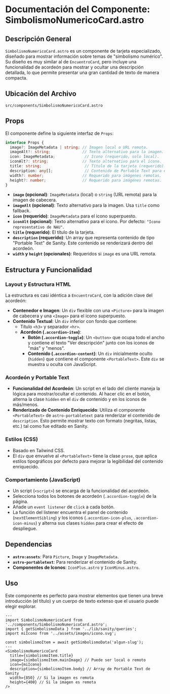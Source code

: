 
# Documentación del Componente: SimbolismoNumericoCard.astro

## Descripción General

`SimbolismoNumericoCard.astro` es un componente de tarjeta especializado, diseñado para mostrar información sobre temas de "simbolismo numérico". Su diseño es muy similar al de `EncuentroCard`, pero incluye una funcionalidad de acordeón para mostrar y ocultar una descripción detallada, lo que permite presentar una gran cantidad de texto de manera compacta.

## Ubicación del Archivo

`src/components/SimbolismoNumericoCard.astro`

## Props

El componente define la siguiente interfaz de `Props`:

```typescript
interface Props {
  image?: ImageMetadata | string; // Imagen local o URL remota.
  imageAlt?: string;              // Texto alternativo para la imagen.
  icon: ImageMetadata;             // Icono (requerido, solo local).
  iconAlt?: string;               // Texto alternativo para el icono.
  title: string;                   // Título de la tarjeta (requerido).
  description: any[];              // Contenido de Portable Text para el acordeón (requerido).
  width?: number;                 // Requerido para imágenes remotas.
  height?: number;                // Requerido para imágenes remotas.
}
```

- **`image` (opcional)**: `ImageMetadata` (local) o `string` (URL remota) para la imagen de cabecera.
- **`imageAlt` (opcional)**: Texto alternativo para la imagen. Usa `title` como fallback.
- **`icon` (requerido)**: `ImageMetadata` para el icono superpuesto.
- **`iconAlt` (opcional)**: Texto alternativo para el icono. Por defecto: `"Icono representativo de NAU"`.
- **`title` (requerido)**: El título de la tarjeta.
- **`description` (requerido)**: Un array que representa contenido de tipo "Portable Text" de Sanity. Este contenido se renderizará dentro del acordeón.
- **`width` y `height` (opcionales)**: Requeridos si `image` es una URL remota.

## Estructura y Funcionalidad

### Layout y Estructura HTML

La estructura es casi idéntica a `EncuentroCard`, con la adición clave del acordeón:

- **Contenedor e Imagen**: Un `div` flexible con una `<Picture>` para la imagen de cabecera y una `<Image>` para el icono superpuesto.
- **Contenido Textual**: Un `div` inferior con fondo que contiene:
  - Título `<h3>` y separador `<hr>`.
  - **Acordeón (`.accordion-item`)**: 
    - **Botón (`.accordion-toggle`)**: Un `<button>` que ocupa todo el ancho y contiene el texto "Ver descripción" junto con los iconos de "más" y "menos".
    - **Contenido (`.accordion-content`)**: Un `div` inicialmente oculto (`hidden`) que contiene el componente `<PortableText>`. Este `div` se muestra u oculta con JavaScript.

### Acordeón y Portable Text

- **Funcionalidad del Acordeón**: Un script en el lado del cliente maneja la lógica para mostrar/ocultar el contenido. Al hacer clic en el botón, alterna la clase `hidden` en el `div` de contenido y en los iconos de más/menos.
- **Renderizado de Contenido Enriquecido**: Utiliza el componente `<PortableText>` de `astro-portabletext` para renderizar el contenido de `description`. Esto permite mostrar texto con formato (negritas, listas, etc.) tal como fue editado en Sanity.

### Estilos (CSS)

- Basado en Tailwind CSS.
- El `div` que envuelve al `<PortableText>` tiene la clase `prose`, que aplica estilos tipográficos por defecto para mejorar la legibilidad del contenido enriquecido.

### Comportamiento (JavaScript)

- Un script (`<script>`) se encarga de la funcionalidad del acordeón.
- Selecciona todos los botones de acordeón (`.accordion-toggle`) de la página.
- Añade un `event listener` de `click` a cada botón.
- La función del listener encuentra el panel de contenido (`nextElementSibling`) y los iconos (`.accordion-icon-plus`, `.accordion-icon-minus`) y alterna sus clases `hidden` para crear el efecto de despliegue.

## Dependencias

- **`astro:assets`**: Para `Picture`, `Image` y `ImageMetadata`.
- **`astro-portabletext`**: Para renderizar el contenido de Sanity.
- **Componentes de Iconos**: `IconPlus.astro` y `IconMinus.astro`.

## Uso

Este componente es perfecto para mostrar elementos que tienen una breve introducción (el título) y un cuerpo de texto extenso que el usuario puede elegir explorar.

```astro
---
import SimbolismoNumericoCard from '../components/SimbolismoNumericoCard.astro';
import { getSimbolismoData } from '../lib/sanity/queries';
import miIcono from '../assets/images/icono.svg';

const simbolismoItem = await getSimbolismoData('algun-slug');
---
<SimbolismoNumericoCard
  title={simbolismoItem.title}
  image={simbolismoItem.mainImage} // Puede ser local o remoto
  icon={miIcono}
  description={simbolismoItem.body} // Array de Portable Text de Sanity
  width={850} // Si la imagen es remota
  height={400} // Si la imagen es remota
/>
```
